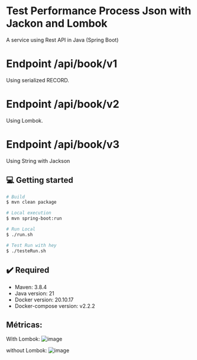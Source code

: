 # Test Performance Process Json with Jackon and Lombok

A service using Rest API in Java (Spring Boot)

# Endpoint /api/book/v1
Using serialized RECORD.


# Endpoint /api/book/v2
Using Lombok.


# Endpoint /api/book/v3
Using String with Jackson



## 💻 Getting started

```bash
# Build 
$ mvn clean package

# Local execution
$ mvn spring-boot:run

# Run Local
$ ./run.sh

# Test Run with hey
$ ./testeRun.sh
```




## ✔️ Required
* Maven: 3.8.4
* Java version: 21
* Docker version: 20.10.17
* Docker-compose version: v2.2.2


## Métricas:

With Lombok:
![image](https://github.com/zsantana/spring-boot-jackon-json-lombok/assets/17239827/8b86a835-25bb-4c0a-baf2-c75da75960fb)



without Lombok:
![image](https://github.com/zsantana/spring-boot-jackon-json-lombok/assets/17239827/605747ed-e9f7-4938-80ba-78c57fabc49d)



